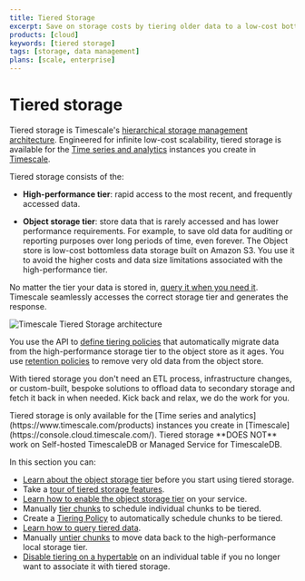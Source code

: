 ```yaml
---
title: Tiered Storage
excerpt: Save on storage costs by tiering older data to a low-cost bottomless object storage tier
products: [cloud]
keywords: [tiered storage]
tags: [storage, data management]
plans: [scale, enterprise]  
---
```


# Tiered storage

Tiered storage is Timescale's [hierarchical storage management architecture](https://en.wikipedia.org/wiki/Hierarchical_storage_management). 
Engineered for infinite low-cost scalability, tiered storage is available for the 
[Time series and analytics](https://www.timescale.com/products) instances you create in 
[Timescale](https://console.cloud.timescale.com/).

Tiered storage consists of the:
* **High-performance tier**: rapid access to the most recent, and frequently accessed data.

* **Object storage tier**: store data that is rarely accessed and has lower performance requirements.
  For example, to save old data for auditing or reporting purposes over long periods of time, even forever.
  The Object store is low-cost bottomless data storage built on Amazon S3. You use it to avoid the
  higher costs and data size limitations associated with the high-performance tier. 

No matter the tier your data is stored in, [query it when you need it][querying-tiered-data]. 
Timescale seamlessly accesses the correct storage tier and generates the response.

<img
class="main-content__illustration"
src="https://assets.timescale.com/docs/images/timescale-tiered-storage-architecture.png"
width={1228} height={688}
alt="Timescale Tiered Storage architecture"
/>

<!-- vale Google.SmartQuotes = NO -->

You use the API to [define tiering policies][creating-data-tiering-policy] that automatically migrate 
data from the high-performance storage tier to the object store as it ages. You use 
[retention policies][add-retention-policies] to remove very old data from the object store.

With tiered storage you don't need an ETL process, infrastructure changes, or custom-built, bespoke 
solutions to offload data to secondary storage and fetch it back in when needed. Kick back and relax, 
we do the work for you. 

<Highlight type="info">
Tiered storage is only available for the [Time series and analytics](https://www.timescale.com/products)
instances you create in [Timescale](https://console.cloud.timescale.com/). 
Tiered storage **DOES NOT** work on Self-hosted TimescaleDB or Managed Service for TimescaleDB.  
</Highlight>

<!-- vale Google.SmartQuotes = YES -->

In this section you can:
* [Learn about the object storage tier][about-data-tiering] before you start using tiered storage.
* Take a [tour of tiered storage features][tour-data-tiering].
* [Learn how to enable the object storage tier][enabling-data-tiering] on your service.
* Manually [tier chunks][manual-tier-chunk] to schedule individual chunks to be tiered.
* Create a [Tiering Policy][creating-data-tiering-policy] to automatically schedule chunks to be tiered.
* [Learn how to query tiered data][querying-tiered-data].
* Manually [untier chunks][untier-data] to move data back to the high-performance local storage tier.
* [Disable tiering on a hypertable][disabling-data-tiering] on an individual table if you no longer want to associate it with tiered storage.


[about-data-tiering]: /use-timescale/:currentVersion:/data-tiering/about-data-tiering/
[tour-data-tiering]: /use-timescale/:currentVersion:/data-tiering/tour-data-tiering/
[enabling-data-tiering]: /use-timescale/:currentVersion:/data-tiering/enabling-data-tiering/
[manual-tier-chunk]: /use-timescale/:currentVersion:/data-tiering/manual-tier-chunk/
[disabling-data-tiering]: /use-timescale/:currentVersion:/data-tiering/disabling-data-tiering/
[creating-data-tiering-policy]: /use-timescale/:currentVersion:/data-tiering/creating-data-tiering-policy/
[querying-tiered-data]: /use-timescale/:currentVersion:/data-tiering/querying-tiered-data/
[untier-data]: /use-timescale/:currentVersion:/data-tiering/untier-data/
[add-retention-policies]: /api/:currentVersion:/continuous-aggregates/add_policies/
